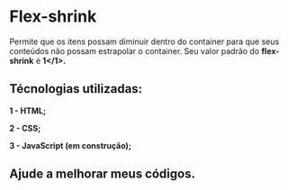 # Flex-shrink

Permite que os itens possam diminuir dentro do container para que seus conteúdos não possam estrapolar o container. Seu valor padrão do <strong>flex-shrink</strong> é <b>1</1>.

## Técnologias utilizadas:

1 - HTML;

2 - CSS;

3 - JavaScript (em construção);

## Ajude a melhorar meus códigos.
